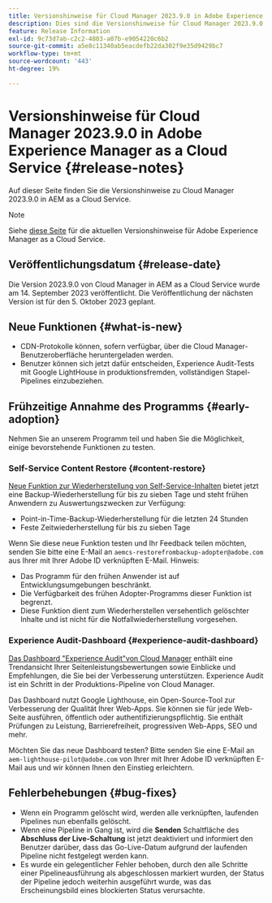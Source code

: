 ```yaml
---
title: Versionshinweise für Cloud Manager 2023.9.0 in Adobe Experience Manager as a Cloud Service
description: Dies sind die Versionshinweise für Cloud Manager 2023.9.0 in AEM as a Cloud Service.
feature: Release Information
exl-id: 9c73d7ab-c2c2-4803-a07b-e9054220c6b2
source-git-commit: a5e8c11340ab5eacdefb22da302f9e35d9429bc7
workflow-type: tm+mt
source-wordcount: '443'
ht-degree: 19%

---
```



# Versionshinweise für Cloud Manager 2023.9.0 in Adobe Experience Manager as a Cloud Service {#release-notes}

Auf dieser Seite finden Sie die Versionshinweise zu Cloud Manager 2023.9.0 in AEM as a Cloud Service.

>[!NOTE]
>
>Siehe [diese Seite](/help/release-notes/release-notes-cloud/release-notes-current.md) für die aktuellen Versionshinweise für Adobe Experience Manager as a Cloud Service.

## Veröffentlichungsdatum {#release-date}

Die Version 2023.9.0 von Cloud Manager in AEM as a Cloud Service wurde am 14. September 2023 veröffentlicht. Die Veröffentlichung der nächsten Version ist für den 5. Oktober 2023 geplant.

## Neue Funktionen {#what-is-new}

* CDN-Protokolle können, sofern verfügbar, über die Cloud Manager-Benutzeroberfläche heruntergeladen werden.
* Benutzer können sich jetzt dafür entscheiden, Experience Audit-Tests mit Google LightHouse in produktionsfremden, vollständigen Stapel-Pipelines einzubeziehen.

## Frühzeitige Annahme des Programms {#early-adoption}

Nehmen Sie an unserem Programm teil und haben Sie die Möglichkeit, einige bevorstehende Funktionen zu testen.

### Self-Service Content Restore {#content-restore}

[Neue Funktion zur Wiederherstellung von Self-Service-Inhalten](/help/operations/restore.md) bietet jetzt eine Backup-Wiederherstellung für bis zu sieben Tage und steht frühen Anwendern zu Auswertungszwecken zur Verfügung:

* Point-in-Time-Backup-Wiederherstellung für die letzten 24 Stunden
* Feste Zeitwiederherstellung für bis zu sieben Tage

Wenn Sie diese neue Funktion testen und Ihr Feedback teilen möchten, senden Sie bitte eine E-Mail an `aemcs-restorefrombackup-adopter@adobe.com` aus Ihrer mit Ihrer Adobe ID verknüpften E-Mail. Hinweis:

* Das Programm für den frühen Anwender ist auf Entwicklungsumgebungen beschränkt.
* Die Verfügbarkeit des frühen Adopter-Programms dieser Funktion ist begrenzt.
* Diese Funktion dient zum Wiederherstellen versehentlich gelöschter Inhalte und ist nicht für die Notfallwiederherstellung vorgesehen.

### Experience Audit-Dashboard {#experience-audit-dashboard}

[Das Dashboard &quot;Experience Audit&quot;von Cloud Manager](/help/implementing/cloud-manager/experience-audit-dashboard.md) enthält eine Trendansicht Ihrer Seitenleistungsbewertungen sowie Einblicke und Empfehlungen, die Sie bei der Verbesserung unterstützen. Experience Audit ist ein Schritt in der Produktions-Pipeline von Cloud Manager.

Das Dashboard nutzt Google Lighthouse, ein Open-Source-Tool zur Verbesserung der Qualität Ihrer Web-Apps. Sie können sie für jede Web-Seite ausführen, öffentlich oder authentifizierungspflichtig. Sie enthält Prüfungen zu Leistung, Barrierefreiheit, progressiven Web-Apps, SEO und mehr.

Möchten Sie das neue Dashboard testen? Bitte senden Sie eine E-Mail an `aem-lighthouse-pilot@adobe.com` von Ihrer mit Ihrer Adobe ID verknüpften E-Mail aus und wir können Ihnen den Einstieg erleichtern.

## Fehlerbehebungen {#bug-fixes}

* Wenn ein Programm gelöscht wird, werden alle verknüpften, laufenden Pipelines nun ebenfalls gelöscht.
* Wenn eine Pipeline in Gang ist, wird die **Senden** Schaltfläche des **Abschluss der Live-Schaltung** ist jetzt deaktiviert und informiert den Benutzer darüber, dass das Go-Live-Datum aufgrund der laufenden Pipeline nicht festgelegt werden kann.
* Es wurde ein gelegentlicher Fehler behoben, durch den alle Schritte einer Pipelineausführung als abgeschlossen markiert wurden, der Status der Pipeline jedoch weiterhin ausgeführt wurde, was das Erscheinungsbild eines blockierten Status verursachte.
